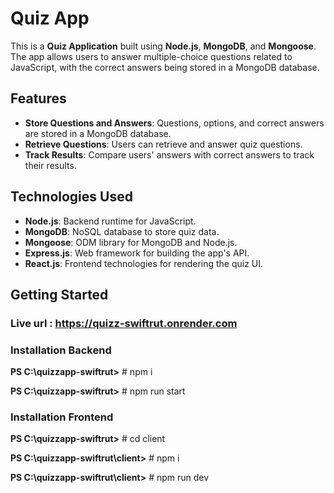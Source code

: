 # Quiz App

This is a **Quiz Application** built using **Node.js**, **MongoDB**, and **Mongoose**. The app allows users to answer multiple-choice questions related to JavaScript, with the correct answers being stored in a MongoDB database.

## Features

- **Store Questions and Answers**: Questions, options, and correct answers are stored in a MongoDB database.
- **Retrieve Questions**: Users can retrieve and answer quiz questions.
- **Track Results**: Compare users' answers with correct answers to track their results.

## Technologies Used

- **Node.js**: Backend runtime for JavaScript.
- **MongoDB**: NoSQL database to store quiz data.
- **Mongoose**: ODM library for MongoDB and Node.js.
- **Express.js**: Web framework for building the app's API.
- **React.js**: Frontend technologies for rendering the quiz UI.

## Getting Started

### Live url : https://quizz-swiftrut.onrender.com


### Installation  Backend

**PS C:\quizzapp-swiftrut>** # npm i

**PS C:\quizzapp-swiftrut>** # npm run start


### Installation Frontend

**PS C:\quizzapp-swiftrut>** # cd client

**PS C:\quizzapp-swiftrut\client>** # npm i

**PS C:\quizzapp-swiftrut\client>** # npm run dev


